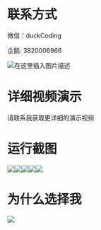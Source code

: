 # 联系方式

微信：duckCoding

企鹅: 3820006966

![在这里插入图片描述](http://upload.cxycsx.vip/91ab4bcb4f2c4c6db86365bb6d6e9c62.jpeg)

# 详细视频演示

请联系我获取更详细的演示视频

# 运行截图

![](http://www.bysj52.com/uploadfile/ueditor/image/202306/%E6%AF%95%E8%AE%BEssm618%E7%89%A9%E6%B5%81%E9%85%8D%E9%80%81%E4%BA%BA%E5%91%98%E8%BD%A6%E8%BE%86%E8%B0%83%E5%BA%A6%E7%AE%A1%E7%90%86%E7%B3%BB%E7%BB%9F%E7%9A%84+vue%E6%AF%95%E4%B8%9A%E8%AE%BE%E8%AE%A1/5.png)![](http://www.bysj52.com/uploadfile/ueditor/image/202306/%E6%AF%95%E8%AE%BEssm618%E7%89%A9%E6%B5%81%E9%85%8D%E9%80%81%E4%BA%BA%E5%91%98%E8%BD%A6%E8%BE%86%E8%B0%83%E5%BA%A6%E7%AE%A1%E7%90%86%E7%B3%BB%E7%BB%9F%E7%9A%84+vue%E6%AF%95%E4%B8%9A%E8%AE%BE%E8%AE%A1/2.png)![](http://www.bysj52.com/uploadfile/ueditor/image/202306/%E6%AF%95%E8%AE%BEssm618%E7%89%A9%E6%B5%81%E9%85%8D%E9%80%81%E4%BA%BA%E5%91%98%E8%BD%A6%E8%BE%86%E8%B0%83%E5%BA%A6%E7%AE%A1%E7%90%86%E7%B3%BB%E7%BB%9F%E7%9A%84+vue%E6%AF%95%E4%B8%9A%E8%AE%BE%E8%AE%A1/3.png)![](http://www.bysj52.com/uploadfile/ueditor/image/202306/%E6%AF%95%E8%AE%BEssm618%E7%89%A9%E6%B5%81%E9%85%8D%E9%80%81%E4%BA%BA%E5%91%98%E8%BD%A6%E8%BE%86%E8%B0%83%E5%BA%A6%E7%AE%A1%E7%90%86%E7%B3%BB%E7%BB%9F%E7%9A%84+vue%E6%AF%95%E4%B8%9A%E8%AE%BE%E8%AE%A1/1.png)![](http://www.bysj52.com/uploadfile/ueditor/image/202306/%E6%AF%95%E8%AE%BEssm618%E7%89%A9%E6%B5%81%E9%85%8D%E9%80%81%E4%BA%BA%E5%91%98%E8%BD%A6%E8%BE%86%E8%B0%83%E5%BA%A6%E7%AE%A1%E7%90%86%E7%B3%BB%E7%BB%9F%E7%9A%84+vue%E6%AF%95%E4%B8%9A%E8%AE%BE%E8%AE%A1/4.png)

# 为什么选择我

![](http://upload.cxycsx.vip/%E7%A8%8B%E5%BA%8F%E8%AE%BE%E8%AE%A1.png)

